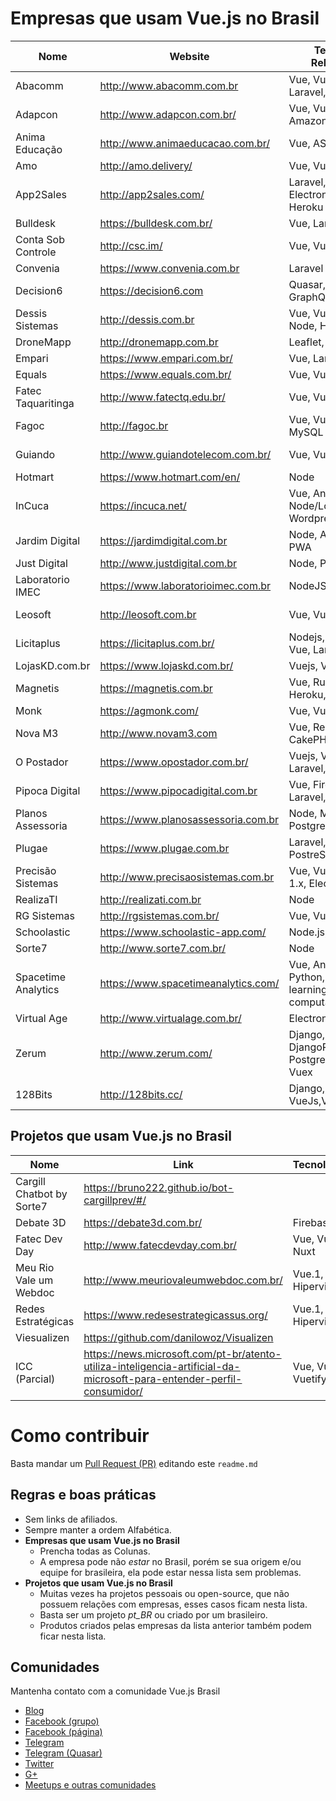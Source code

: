 # Empresas que usam Vue.js no Brasil

Nome | Website | Tecnologias Relacionadas | Cidade
------------ | ------- | ------------ | -------
Abacomm | http://www.abacomm.com.br | Vue, Vuex, Node, Laravel, AWS | Rio de Janeiro/RJ
Adapcon | http://www.adapcon.com.br/ | Vue, Vuex, Node, Amazon AWS | Jaraguá do Sul/SC
Anima Educação | http://www.animaeducacao.com.br/ | Vue, ASPNET, Laravel | Belo Horizonte/MG
Amo | http://amo.delivery/ | Vue, Vuex, Node | Chapecó/RS
App2Sales | http://app2sales.com/ | Laravel, Vue, React, Electron, Firebase, Heroku | Feira de Santana/BA
Bulldesk | https://bulldesk.com.br/ | Vue, Laravel | Florianópolis/SC
Conta Sob Controle | http://csc.im/ | Vue, Vuex, Node, PHP | Astolfo Dutra/MG
Convenia | https://www.convenia.com.br | Laravel
Decision6 | https://decision6.com | Quasar, Node, GraphQL | Rio de Janeiro/RJ
Dessis Sistemas | http://dessis.com.br | Vue, Vuex, Quasar, Node, Hapi, Mongo | Jaraguá do Sul/SC
DroneMapp | http://dronemapp.com.br | Leaflet, Python | Curitiba/PR
Empari | https://www.empari.com.br/ | Vue, Laravel | Maringá/PR
Equals | https://www.equals.com.br/ | Vue, Vuex, Node, AWS  | São Paulo/SP
Fatec Taquaritinga | http://www.fatectq.edu.br/ | Vue, Vuex, Nuxt, Node | Taquaritinga/SP
Fagoc | http://fagoc.br | Vue, Vuex, PHP, MySQL | Ubá/MG
Guiando | http://www.guiandotelecom.com.br/ | Vue, Vuex | Juiz de Fora/MG
Hotmart | https://www.hotmart.com/en/ | Node | Belo Horizonte
InCuca | https://incuca.net/ | Vue, Angular 1.x, Node/Loopack, Wordpress
Jardim Digital | https://jardimdigital.com.br | Node, AWS, FeatherJS, PWA | Rio de Janeiro / RJ
Just Digital | http://www.justdigital.com.br | Node, PHP
Laboratorio IMEC | https://www.laboratorioimec.com.br | NodeJS, WP-API | Custódia/PE 
Leosoft | http://leosoft.com.br | Vue, Vuex, Ruby | Francisco Beltrão/PR
Licitaplus | https://licitaplus.com.br/ | Nodejs, Phantomjs, Vue, Laravel | Maringá/PR
LojasKD.com.br | https://www.lojaskd.com.br/ | Vuejs, Vuex | Curitiba/PR
Magnetis | https://magnetis.com.br | Vue, Ruby on Rails, Heroku, PWA | São Paulo/SP
Monk | https://agmonk.com/ | Vue, Vuex, Laravel | Maringá/PR
Nova M3 | http://www.novam3.com | Vue, React, Laravel, CakePHP | Natal RN
O Postador | https://www.opostador.com.br/ | Vuejs, Vuex, PWA, Laravel, PHP | Jaraguá do Sul/SC
Pipoca Digital | https://www.pipocadigital.com.br | Vue, Firebase, Node, Laravel, WordPress | Rio de Janeiro/RJ
Planos Assessoria | https://www.planosassessoria.com.br | Node, MongoDB, PostgreSQL, PHP
Plugae | https://www.plugae.com.br | Laravel, NodeJS, PostreSQL, Vue | Barueri/SP
Precisão Sistemas | http://www.precisaosistemas.com.br | Vue, Vuex, Angular 1.x, Electron | Jales/SP
RealizaTI | http://realizati.com.br | Node
RG Sistemas | http://rgsistemas.com.br/ | Vue, Vuex, Nodejs
Schoolastic | https://www.schoolastic-app.com/ | Node.js, Java
Sorte7 | http://www.sorte7.com.br/ | Node
Spacetime Analytics | https://www.spacetimeanalytics.com/ | Vue, AngularJS 1.x, Python, Machine learning, Visão computacional | São Paulo / remoto
Virtual Age | http://www.virtualage.com.br/ | Electron
Zerum | http://www.zerum.com/ | Django, DjangoRestFramework, PostgresSQL, VueJS, Vuex | Brasília-DF
128Bits   | http://128bits.cc/  | Django, PostgreSQL, VueJs,Vuex  | Teresina-PI
## Projetos que usam Vue.js no Brasil

Nome | Link | Tecnologias
------------ | ------- | ------------
Cargill Chatbot by Sorte7 | https://bruno222.github.io/bot-cargillprev/#/
Debate 3D | https://debate3d.com.br/ | Firebase
Fatec Dev Day | http://www.fatecdevday.com.br/ | Vue, Vuex, Nuxt
Meu Rio Vale um Webdoc | http://www.meuriovaleumwebdoc.com.br/ | Vue.1, Hipervideo
Redes Estratégicas | https://www.redesestrategicassus.org/ | Vue.1, Hipervideo
Viesualizen | https://github.com/danilowoz/Visualizen
ICC (Parcial) | https://news.microsoft.com/pt-br/atento-utiliza-inteligencia-artificial-da-microsoft-para-entender-perfil-consumidor/ | Vue, Vuex, Vuetify

# Como contribuir

Basta mandar um [Pull Request (PR)](https://blog.da2k.com.br/2015/02/04/git-e-github-do-clone-ao-pull-request/) editando este `readme.md`

## Regras e boas práticas
- Sem links de afiliados.
- Sempre manter a ordem Alfabética.
- **Empresas que usam Vue.js no Brasil**
  - Prencha todas as Colunas.
  - A empresa pode não *estar* no Brasil, porém se sua origem e/ou equipe for brasileira, ela pode estar nessa lista sem problemas.
- **Projetos que usam Vue.js no Brasil**
  - Muitas vezes ha projetos pessoais ou open-source, que não possuem relações com empresas, esses casos ficam nesta lista.
  - Basta ser um projeto *pt_BR* ou criado por um brasileiro.
  - Produtos criados pelas empresas da lista anterior também podem ficar nesta lista.

## Comunidades
Mantenha contato com a comunidade Vue.js Brasil

- [Blog](http://www.vuejs-brasil.com.br)
- [Facebook (grupo)](https://www.facebook.com/groups/vuejsbr/)
- [Facebook (página)](https://www.facebook.com/vuejsbrasil/)
- [Telegram](https://t.me/vuejsbrasil)
- [Telegram (Quasar)](https://t.me/quasarframeworkbrasil)
- [Twitter](https://t.me/quasarframeworkbrasil)
- [G+](https://plus.google.com/communities/104012886918830494146)
- [Meetups e outras comunidades](https://github.com/vuejs-br/comunidades)
